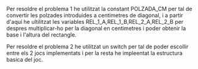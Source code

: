 Per resoldre el problema 1 he utilitzat la  constant POLZADA_CM per tal de convertir les polzades introduides a centimetres de diagonal, i a partir d'aquí he ultilitzat les variables REL_1_A,REL_1_B,REL_2_A,REL_2_B per despres multiplicar-ho per la diagonal en centimetres i poder obtenir la base i l'altura del rectangle.

Per resoldre el problema 2 he utilitzat un switch per tal de poder escollir entre els 2 jocs implementats i per la resta he impleentat la estructura basica del joc.